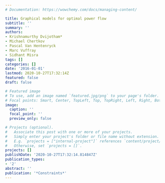 ```yaml
---
# Documentation: https://wowchemy.com/docs/managing-content/

title: Graphical models for optimal power flow
subtitle: ''
summary: ''
authors:
- Krishnamurthy Dvijotham*
- Michael Chertkov
- Pascal Van Hentenryck
- Marc Vuffray
- Sidhant Misra
tags: []
categories: []
date: '2016-01-01'
lastmod: 2020-10-27T17:32:14Z
featured: false
draft: false

# Featured image
# To use, add an image named `featured.jpg/png` to your page's folder.
# Focal points: Smart, Center, TopLeft, Top, TopRight, Left, Right, BottomLeft, Bottom, BottomRight.
image:
  caption: ''
  focal_point: ''
  preview_only: false

# Projects (optional).
#   Associate this post with one or more of your projects.
#   Simply enter your project's folder or file name without extension.
#   E.g. `projects = ["internal-project"]` references `content/project/deep-learning/index.md`.
#   Otherwise, set `projects = []`.
projects: []
publishDate: '2020-10-27T17:32:14.814847Z'
publication_types:
- '2'
abstract: ''
publication: '*Constraints*'
---
```


